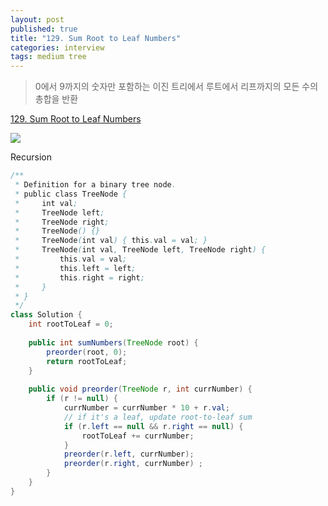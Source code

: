```yaml
---
layout: post
published: true
title: "129. Sum Root to Leaf Numbers"
categories: interview
tags: medium tree
---
```


> 0에서 9까지의 숫자만 포함하는 이진 트리에서 루트에서 리프까지의 모든 수의 총합을 반환

[129. Sum Root to Leaf Numbers](https://leetcode.com/problems/sum-root-to-leaf-numbers/)

![](https://assets.leetcode.com/uploads/2021/02/19/num1tree.jpg)

Recursion
```java
/**
 * Definition for a binary tree node.
 * public class TreeNode {
 *     int val;
 *     TreeNode left;
 *     TreeNode right;
 *     TreeNode() {}
 *     TreeNode(int val) { this.val = val; }
 *     TreeNode(int val, TreeNode left, TreeNode right) {
 *         this.val = val;
 *         this.left = left;
 *         this.right = right;
 *     }
 * }
 */
class Solution {
    int rootToLeaf = 0;
    
    public int sumNumbers(TreeNode root) {
        preorder(root, 0);
        return rootToLeaf;
    }
    
    public void preorder(TreeNode r, int currNumber) {
        if (r != null) {
            currNumber = currNumber * 10 + r.val;
            // if it's a leaf, update root-to-leaf sum
            if (r.left == null && r.right == null) {
                rootToLeaf += currNumber;
            }
            preorder(r.left, currNumber);
            preorder(r.right, currNumber) ;
        }
    }
}
```